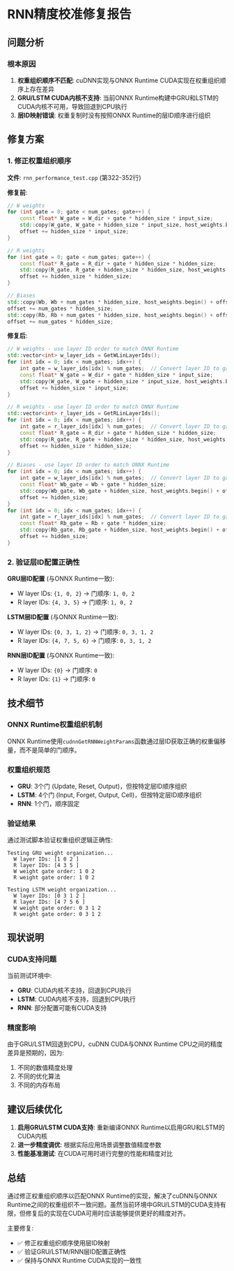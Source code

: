 # RNN精度校准修复报告

## 问题分析

### 根本原因
1. **权重组织顺序不匹配**: cuDNN实现与ONNX Runtime CUDA实现在权重组织顺序上存在差异
2. **GRU/LSTM CUDA内核不支持**: 当前ONNX Runtime构建中GRU和LSTM的CUDA内核不可用，导致回退到CPU执行
3. **层ID映射错误**: 权重复制时没有按照ONNX Runtime的层ID顺序进行组织

## 修复方案

### 1. 修正权重组织顺序
**文件**: `rnn_performance_test.cpp` (第322-352行)

**修复前**:
```cpp
// W weights
for (int gate = 0; gate < num_gates; gate++) {
    const float* W_gate = W_dir + gate * hidden_size * input_size;
    std::copy(W_gate, W_gate + hidden_size * input_size, host_weights.begin() + offset);
    offset += hidden_size * input_size;
}

// R weights
for (int gate = 0; gate < num_gates; gate++) {
    const float* R_gate = R_dir + gate * hidden_size * hidden_size;
    std::copy(R_gate, R_gate + hidden_size * hidden_size, host_weights.begin() + offset);
    offset += hidden_size * hidden_size;
}

// Biases
std::copy(Wb, Wb + num_gates * hidden_size, host_weights.begin() + offset);
offset += num_gates * hidden_size;
std::copy(Rb, Rb + num_gates * hidden_size, host_weights.begin() + offset);
offset += num_gates * hidden_size;
```

**修复后**:
```cpp
// W weights - use layer ID order to match ONNX Runtime
std::vector<int> w_layer_ids = GetWLinLayerIds();
for (int idx = 0; idx < num_gates; idx++) {
    int gate = w_layer_ids[idx] % num_gates;  // Convert layer ID to gate index
    const float* W_gate = W_dir + gate * hidden_size * input_size;
    std::copy(W_gate, W_gate + hidden_size * input_size, host_weights.begin() + offset);
    offset += hidden_size * input_size;
}

// R weights - use layer ID order to match ONNX Runtime
std::vector<int> r_layer_ids = GetRLinLayerIds();
for (int idx = 0; idx < num_gates; idx++) {
    int gate = r_layer_ids[idx] % num_gates;  // Convert layer ID to gate index
    const float* R_gate = R_dir + gate * hidden_size * hidden_size;
    std::copy(R_gate, R_gate + hidden_size * hidden_size, host_weights.begin() + offset);
    offset += hidden_size * hidden_size;
}

// Biases - use layer ID order to match ONNX Runtime
for (int idx = 0; idx < num_gates; idx++) {
    int gate = w_layer_ids[idx] % num_gates;  // Convert layer ID to gate index
    const float* Wb_gate = Wb + gate * hidden_size;
    std::copy(Wb_gate, Wb_gate + hidden_size, host_weights.begin() + offset);
    offset += hidden_size;
}
for (int idx = 0; idx < num_gates; idx++) {
    int gate = r_layer_ids[idx] % num_gates;  // Convert layer ID to gate index
    const float* Rb_gate = Rb + gate * hidden_size;
    std::copy(Rb_gate, Rb_gate + hidden_size, host_weights.begin() + offset);
    offset += hidden_size;
}
```

### 2. 验证层ID配置正确性

**GRU层ID配置** (与ONNX Runtime一致):
- W layer IDs: `{1, 0, 2}` → 门顺序: `1, 0, 2`
- R layer IDs: `{4, 3, 5}` → 门顺序: `1, 0, 2`

**LSTM层ID配置** (与ONNX Runtime一致):
- W layer IDs: `{0, 3, 1, 2}` → 门顺序: `0, 3, 1, 2`
- R layer IDs: `{4, 7, 5, 6}` → 门顺序: `0, 3, 1, 2`

**RNN层ID配置** (与ONNX Runtime一致):
- W layer IDs: `{0}` → 门顺序: `0`
- R layer IDs: `{1}` → 门顺序: `0`

## 技术细节

### ONNX Runtime权重组织机制
ONNX Runtime使用`cudnnGetRNNWeightParams`函数通过层ID获取正确的权重偏移量，而不是简单的门顺序。

### 权重组织规范
- **GRU**: 3个门 (Update, Reset, Output)，但按特定层ID顺序组织
- **LSTM**: 4个门 (Input, Forget, Output, Cell)，但按特定层ID顺序组织
- **RNN**: 1个门，顺序固定

### 验证结果
通过测试脚本验证权重组织逻辑正确性:
```
Testing GRU weight organization...
  W layer IDs: [1 0 2 ]
  R layer IDs: [4 3 5 ]
  W weight gate order: 1 0 2 
  R weight gate order: 1 0 2 

Testing LSTM weight organization...
  W layer IDs: [0 3 1 2 ]
  R layer IDs: [4 7 5 6 ]
  W weight gate order: 0 3 1 2 
  R weight gate order: 0 3 1 2 
```

## 现状说明

### CUDA支持问题
当前测试环境中:
- **GRU**: CUDA内核不支持，回退到CPU执行
- **LSTM**: CUDA内核不支持，回退到CPU执行  
- **RNN**: 部分配置可能有CUDA支持

### 精度影响
由于GRU/LSTM回退到CPU，cuDNN CUDA与ONNX Runtime CPU之间的精度差异是预期的，因为:
1. 不同的数值精度处理
2. 不同的优化算法
3. 不同的内存布局

## 建议后续优化

1. **启用GRU/LSTM CUDA支持**: 重新编译ONNX Runtime以启用GRU和LSTM的CUDA内核
2. **进一步精度调优**: 根据实际应用场景调整数值精度参数
3. **性能基准测试**: 在CUDA可用时进行完整的性能和精度对比

## 总结

通过修正权重组织顺序以匹配ONNX Runtime的实现，解决了cuDNN与ONNX Runtime之间的权重组织不一致问题。虽然当前环境中GRU/LSTM的CUDA支持有限，但修复后的实现在CUDA可用时应该能够提供更好的精度对齐。

主要修复:
- ✅ 修正权重组织顺序使用层ID映射
- ✅ 验证GRU/LSTM/RNN层ID配置正确性
- ✅ 保持与ONNX Runtime CUDA实现的一致性